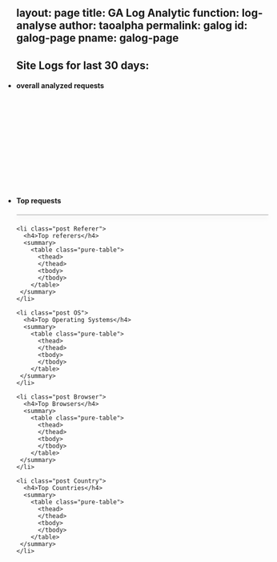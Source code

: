 layout: page
title: GA Log Analytic
function: log-analyse
author: taoalpha
permalink: galog
id: galog-page
pname: galog-page
---
<style>
/************** GA log page ************/
article.galog ul {
  padding-left: 0px;
}

article.galog li.post.overall {
  height: 210px;
}

article.galog summary{
  margin-bottom: 20px;
}

article.galog li.overall summary ul li {
  width: 28%;
  float: left;
  margin: 0 20px 20px 0px;
  background-color: #F1F1F1;
  border-top: 4px solid #9E9E9E;
  color: #242424;
  font-weight: normal;
  padding: 7px;
}

article.galog li.overall summary span.itemname {
  font-size: 10px;
}

article.galog li.overall summary span.itemname i {
  margin-left: 5px;
}

article.galog li.overall summary span.count {
  font-size: 19px;
  text-shadow: 1px 1px 0 #FFF;
  padding: 8px 0px;
  display: block;
  font-weight: 700;
}
.pure-table {
    animation: float 5s infinite;
    border: 1px solid #cbcbcb;
    border-collapse: collapse;
    border-spacing: 0;
    box-shadow: 0 5px 10px rgba(0, 0, 0, 0.1);
    empty-cells: show;
    border-radius: 3px;
}
.pure-table a {
    color: #242424;
    outline: 0;
    text-decoration: none;
}
.pure-table td {
    border-left: 1px solid #cbcbcb;
}
.pure-table td,
.pure-table th {
    font-size: inherit;
    margin: 0;
    overflow: visible;
    padding: 6px 12px;
}
.pure-table th:last-child {
    padding-right: 0;
}
.pure-table th:last-child span {
    margin: 1px 15px 0 15px;
    float:right;
}
.pure-table thead th {
    border-bottom: 4px solid #9ea7af;
    border-right: 1px solid #343a45;
}
.pure-table tbody th {
    background: rgb(242, 242, 242);
    border-left: 1px solid rgb(203, 203, 203);
}
.pure-table td:first-child,
.pure-table th:first-child {
    border-left-width: 0
}
.pure-table td:last-child {
    white-space: normal;
    width: auto;
    word-break: break-all;
    word-wrap: break-word;
}
.pure-table thead {
    background: #242424;
    color: #FFF;
    text-align: left;
    text-shadow: 0px -1px 0px #000;
    vertical-align: bottom;
}
.pure-table td {
    background-color: #FFF
}
.pure-table td.num {
    text-align: right
}
.pure-table .sub td {
    background-color: #F2F2F2;
}
.pure-table tbody{
  color: #777;
  font-size:12px;
}
.pure-table tbody tr:nth-of-type(n+10){
  display:none;
}
.pure-table tbody tr:hover,
.pure-table-striped tr:nth-child(2n-1) td {
    background-color: #f4f4f4
}
.pure-table tr {
    border-bottom: 1px solid #ddd;
}
.pure-table thead tr {
    border: 1px solid rgb(52, 58, 69);
} 

</style>

<nav id="bread">
  <h2>Site Logs for last 30 days:</h2>
</nav>
<article class="galog">
  <ul class="article-list">
    <li class="post overall">
      <h4>overall analyzed requests</h4>
      <summary>
      </summary>
    </li>
    <li class="post Path">
      <h4>Top requests</h4>
      <summary>
      <table class="pure-table">
        <thead>
        </thead>
        <tbody>
        </tbody>
      </table>
     </summary>
    </li>

    <li class="post Referer">
      <h4>Top referers</h4>
      <summary>
        <table class="pure-table">
          <thead>
          </thead>
          <tbody>
          </tbody>
        </table>
     </summary>
    </li>

    <li class="post OS">
      <h4>Top Operating Systems</h4>
      <summary>
        <table class="pure-table">
          <thead>
          </thead>
          <tbody>
          </tbody>
        </table>
     </summary>
    </li>

    <li class="post Browser">
      <h4>Top Browsers</h4>
      <summary>
        <table class="pure-table">
          <thead>
          </thead>
          <tbody>
          </tbody>
        </table>
     </summary>
    </li>

    <li class="post Country">
      <h4>Top Countries</h4>
      <summary>
        <table class="pure-table">
          <thead>
          </thead>
          <tbody>
          </tbody>
        </table>
     </summary>
    </li>
  </ul>
</article>
